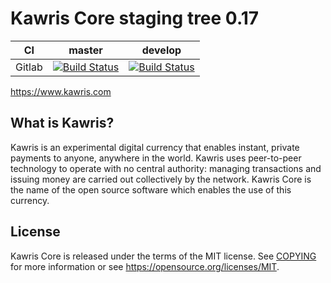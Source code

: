Kawris Core staging tree 0.17
===========================

|CI|master|develop|
|-|-|-|
|Gitlab|[![Build Status](https://gitlab.com/dashpay/dash/badges/master/pipeline.svg)](https://gitlab.com/dashpay/dash/-/tree/master)|[![Build Status](https://gitlab.com/dashpay/dash/badges/develop/pipeline.svg)](https://gitlab.com/dashpay/dash/-/tree/develop)|

https://www.kawris.com


What is Kawris?
-------------

Kawris is an experimental digital currency that enables instant, private
payments to anyone, anywhere in the world. Kawris uses peer-to-peer technology
to operate with no central authority: managing transactions and issuing money
are carried out collectively by the network. Kawris Core is the name of the open
source software which enables the use of this currency.



License
-------

Kawris Core is released under the terms of the MIT license. See [COPYING](COPYING) for more
information or see https://opensource.org/licenses/MIT.




